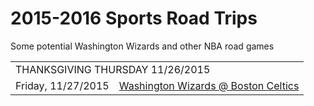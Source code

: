 # 2015-2016 Sports Road Trips
Some potential Washington Wizards and other NBA road games

<table>
<tr><td colspan = '2'>THANKSGIVING THURSDAY 11/26/2015</td></tr>
<tr><td>Friday, 11/27/2015</td><td><a href = ''>Washington Wizards @ Boston Celtics</a></td></tr>
</table>
